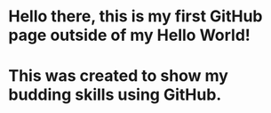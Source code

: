 # Hello there, this is my first GitHub page outside of my Hello World!
# This was created to show my budding skills using GitHub.
